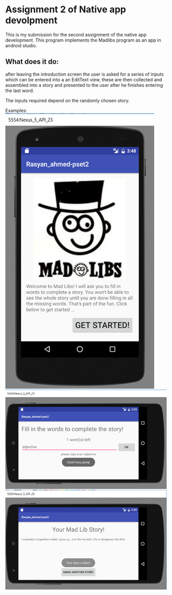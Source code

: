 # Assignment 2 of Native app devolpment

This is my submission for the second assignment of the native app development.
This program implements the Madlibs program as an app in android studio.

## What does it do:

after leaving the introduction screen the user is asked for a series of inputs which can be entered into a an EditText view, these are then collected and assembled into a story and presented to the user after he finishes entering the last word.

The inputs required depend on the randomly chosen story.

Examples:
![example1](https://github.com/Rasyan/Rasyan_ahmed-pset2/blob/master/doc/exmp1.png)
![example2](https://github.com/Rasyan/Rasyan_ahmed-pset2/blob/master/doc/exmp2.png)
![example3](https://github.com/Rasyan/Rasyan_ahmed-pset2/blob/master/doc/exmp3.png)

